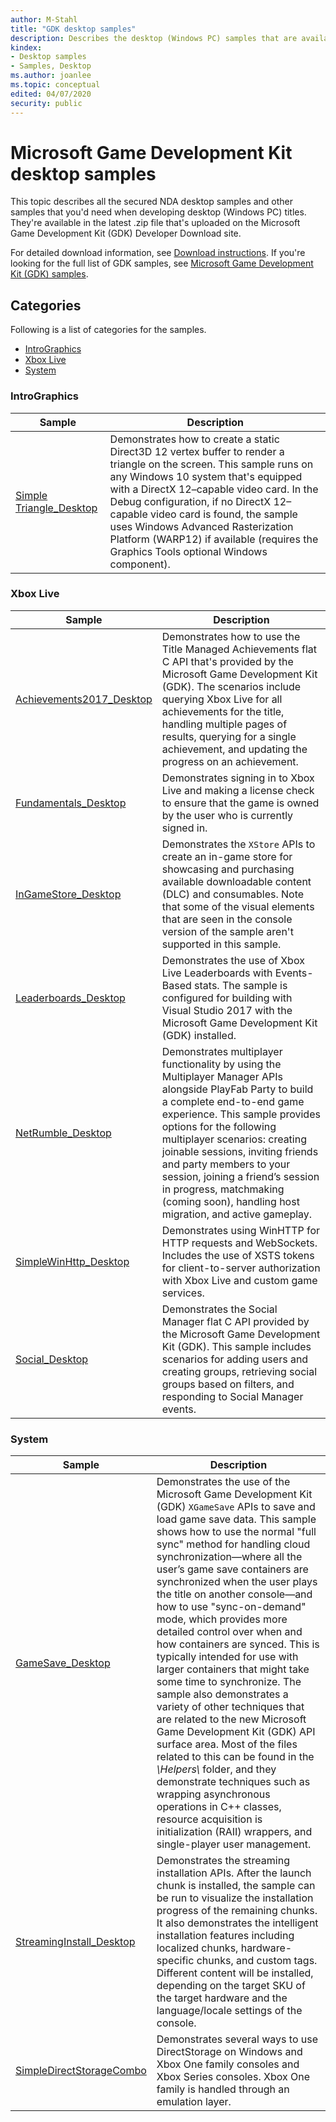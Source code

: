 ```yaml
---
author: M-Stahl
title: "GDK desktop samples"
description: Describes the desktop (Windows PC) samples that are available in the Microsoft Game Development Kit (GDK).
kindex:
- Desktop samples
- Samples, Desktop
ms.author: joanlee
ms.topic: conceptual
edited: 04/07/2020
security: public
---
```


# Microsoft Game Development Kit desktop samples

This topic describes all the secured NDA desktop samples and other samples that you'd need when developing desktop (Windows PC) titles. They're available in the latest .zip file that's uploaded on the Microsoft Game Development Kit (GDK) Developer Download site.

For detailed download information, see [Download instructions](gdk-samples-home.md#download-instructions). If you're looking for the full list of GDK samples, see [Microsoft Game Development Kit (GDK) samples](gdk-samples-home.md).

<a id="categories"></a>

## Categories

Following is a list of categories for the samples.

* [IntroGraphics](#intrographics)
* [Xbox Live](#xbox-live)
* [System](#system)

<a id="intrographics"></a>

### IntroGraphics

| Sample | Description | 
| ------ | ----------- |
| [Simple Triangle_Desktop](https://aka.ms/gdkdl) | Demonstrates how to create a static Direct3D 12 vertex buffer to render a triangle on the screen. This sample runs on any Windows 10 system that's equipped with a DirectX 12&ndash;capable video card. In the Debug configuration, if no DirectX 12&ndash;capable video card is found, the sample uses Windows Advanced Rasterization Platform (WARP12) if available (requires the Graphics Tools optional Windows component).|  

<a id="xbox-live"></a>

### Xbox Live  

| Sample | Description | 
| ------ | ----------- |
| [Achievements2017_Desktop](https://aka.ms/gdkdl)| Demonstrates how to use the Title Managed Achievements flat C API that's provided by the Microsoft Game Development Kit (GDK). The scenarios include querying Xbox Live for all achievements for the title, handling multiple pages of results, querying for a single achievement, and updating the progress on an achievement. |
| [Fundamentals_Desktop](https://aka.ms/gdkdl) | Demonstrates signing in to Xbox Live and making a license check to ensure that the game is owned by the user who is currently signed in.| 
| [InGameStore_Desktop](https://aka.ms/gdkdl) | Demonstrates the `XStore` APIs to create an in-game store for showcasing and purchasing available downloadable content (DLC) and consumables. Note that some of the visual elements that are seen in the console version of the sample aren't supported in this sample.|
| [Leaderboards_Desktop](https://aka.ms/gdkdl) | Demonstrates the use of Xbox Live Leaderboards with Events-Based stats. The sample is configured for building with Visual Studio 2017 with the Microsoft Game Development Kit (GDK) installed.|
| [NetRumble_Desktop](https://aka.ms/gdkdl) | Demonstrates multiplayer functionality by using the Multiplayer Manager APIs alongside PlayFab Party to build a complete end-to-end game experience. This sample provides options for the following multiplayer scenarios: creating joinable sessions, inviting friends and party members to your session, joining a friend’s session in progress, matchmaking (coming soon), handling host migration, and active gameplay.|
| [SimpleWinHttp_Desktop](https://aka.ms/gdkdl) | Demonstrates using WinHTTP for HTTP requests and WebSockets. Includes the use of XSTS tokens for client-to-server authorization with Xbox Live and custom game services. |
| [Social_Desktop](https://aka.ms/gdkdl) | Demonstrates the Social Manager flat C API provided by the Microsoft Game Development Kit (GDK). This sample includes scenarios for adding users and creating groups, retrieving social groups based on filters, and responding to Social Manager events. |

<a id="system"></a>

### System 

| Sample | Description | 
| ------ | ----------- |
| [GameSave_Desktop](https://aka.ms/gdkdl)| Demonstrates the use of the Microsoft Game Development Kit (GDK) `XGameSave` APIs to save and load game save data. This sample shows how to use the normal "full sync" method for handling cloud synchronization&mdash;where all the user’s game save containers are synchronized when the user plays the title on another console&mdash;and how to use "sync-on-demand" mode, which provides more detailed control over when and how containers are synced. This is typically intended for use with larger containers that might take some time to synchronize. The sample also demonstrates a variety of other techniques that are related to the new Microsoft Game Development Kit (GDK) API surface area. Most of the files related to this can be found in the _\\Helpers\\_ folder, and they demonstrate techniques such as wrapping asynchronous operations in C++ classes, resource acquisition is initialization (RAII) wrappers, and single-player user management. |
| [StreamingInstall_Desktop](https://aka.ms/gdkdl) | Demonstrates the streaming installation APIs. After the launch chunk is installed, the sample can be run to visualize the installation progress of the remaining chunks. It also demonstrates the intelligent installation features including localized chunks, hardware-specific chunks, and custom tags. Different content will be installed, depending on the target SKU of the target hardware and the language/locale settings of the console. |
| [SimpleDirectStorageCombo](https://aka.ms/gdkdl) | Demonstrates several ways to use DirectStorage on Windows and Xbox One family consoles and Xbox Series consoles. Xbox One family is handled through an emulation layer. |
 